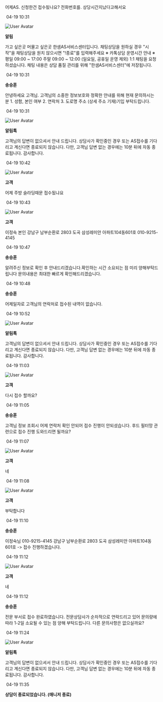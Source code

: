 어제AS. 신청한건 접수됬나요? 전화번호를. 상당시간지났다고해서요

 04-19 10:31

![User Avatar](https://chat.eumnet.com:8031/assets/images/icon_bot.png)

**알림**

가고 싶은곳 머물고 싶은곳 한샘AS서비스센터입니다. 채팅상담을 원하실 경우 "시작"을 채팅상담을 원치 않으시면 "!종료"를 입력해주세요 ※ 카톡상담 운영시간 안내 ※ 평일 09:00 ~ 17:00 주말 09:00 ~ 12:00 (일요일, 공휴일 운영 제외) 1:1 채팅을 요청하셨습니다. 채팅 내용은 상담 품질 관리를 위해 "한샘AS서비스센터"에 저장됩니다.

 04-19 10:31

**송승훈**

안녕하세요 고객님. 고객님의 소중한 정보보호와 정확한 안내를 위해 현재 문의하시는 분 1. 성함, 본인 여부 2. 연락처 3. 도로명 주소 (상세 주소 기재)기입 부탁드립니다.

 04-19 10:31

![User Avatar](https://chat.eumnet.com:8031/assets/images/icon_bot.png)

**알림톡**

고객님의 답변이 없으셔서 안내 드립니다. 상담사가 확인중인 경우 또는 AS접수를 기다리고 계신다면 종료되지 않습니다. 다만, 고객님 답변 없는 경우에는 10분 뒤에 자동 종료됩니다. 감사합니다.

 04-19 10:42

![User Avatar](https://chat.eumnet.com:8031/assets/images/icon_cust.png)

**고객**

어제 주방 슬라딩때문 접수됬냐요

 04-19 10:43

![User Avatar](https://chat.eumnet.com:8031/assets/images/icon_cust.png)

**고객**

이정숙 본인 강남구 남부순환로 2803 도곡 삼성레미안 아파트104동601호 010-9215-4145

 04-19 10:47

**송승훈**

알려주신 정보로 확인 후 안내드리겠습니다.확인하는 시간 소요되는 점 미리 양해부탁드립니다 문의내용은 최대한 빠르게 확인해드리겠습니다.

 04-19 10:48

**송승훈**

어제일자로 고객님의 연락처로 접수된 내역이 없습니다.

 04-19 10:52

![User Avatar](https://chat.eumnet.com:8031/assets/images/icon_bot.png)

**알림톡**

고객님의 답변이 없으셔서 안내 드립니다. 상담사가 확인중인 경우 또는 AS접수를 기다리고 계신다면 종료되지 않습니다. 다만, 고객님 답변 없는 경우에는 10분 뒤에 자동 종료됩니다. 감사합니다.

 04-19 11:03

![User Avatar](https://chat.eumnet.com:8031/assets/images/icon_cust.png)

**고객**

다시 접수 할까요?

 04-19 11:05

**송승훈**

고객님 정보 조회시 어제 연락처 확인 안되어 접수 진행이 안되셨습니다. 후드 필터망 관련으로 접수 진행 도와드리면 될까요?

 04-19 11:07

![User Avatar](https://chat.eumnet.com:8031/assets/images/icon_cust.png)

**고객**

네

 04-19 11:08

![User Avatar](https://chat.eumnet.com:8031/assets/images/icon_cust.png)

**고객**

부탁합니다

 04-19 11:10

**송승훈**

이정숙님 010-9215-4145 강남구 남부순환로 2803 도곡 삼성레미안 아파트104동601호 -> 접수 진행하겠습니다.

 04-19 11:12

![User Avatar](https://chat.eumnet.com:8031/assets/images/icon_cust.png)

**고객**

네

 04-19 11:12

**송승훈**

전문 부서로 접수 완료하였습니다. 전문상담사가 순차적으로 연락드리고 있어 문의량에 따라 1-2일 소요될 수 있는 점 양해 부탁드립니다. 다른 문의사항은 없으실까요?

 04-19 11:24

![User Avatar](https://chat.eumnet.com:8031/assets/images/icon_bot.png)

**알림톡**

고객님의 답변이 없으셔서 안내 드립니다. 상담사가 확인중인 경우 또는 AS접수를 기다리고 계신다면 종료되지 않습니다. 다만, 고객님 답변 없는 경우에는 10분 뒤에 자동 종료됩니다. 감사합니다.

 04-19 11:35

**상담이 종료되었습니다. (매니저 종료)**